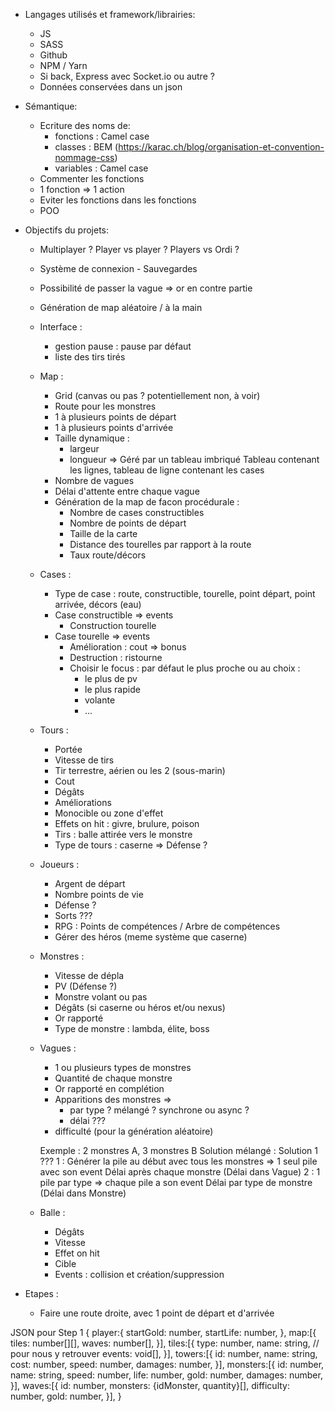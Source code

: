 - Langages utilisés et framework/librairies:
    - JS
    - SASS
    - Github
    - NPM / Yarn
    - Si back, Express avec Socket.io ou autre ?
    - Données conservées dans un json

- Sémantique:
    - Ecriture des noms de:
        - fonctions : Camel case
        - classes : BEM (https://karac.ch/blog/organisation-et-convention-nommage-css)
        - variables : Camel case
    - Commenter les fonctions
    - 1 fonction => 1 action
    - Eviter les fonctions dans les fonctions
    - POO

- Objectifs du projets:
    - Multiplayer ? Player vs player ? Players vs Ordi ?

    - Système de connexion - Sauvegardes

    - Possibilité de passer la vague => or en contre partie

    - Génération de map aléatoire / à la main

    - Interface :
        - gestion pause : pause par défaut
        - liste des tirs tirés

    - Map :
        - Grid (canvas ou pas ? potentiellement non, à voir)
        - Route pour les monstres
        - 1 à plusieurs points de départ
        - 1 à plusieurs points d'arrivée
        - Taille dynamique :
            - largeur
            - longueur
            => Géré par un tableau imbriqué
                Tableau contenant les lignes, tableau de ligne contenant les cases
        - Nombre de vagues
        - Délai d'attente entre chaque vague
        - Génération de la map de facon procédurale : 
            - Nombre de cases constructibles
            - Nombre de points de départ
            - Taille de la carte
            - Distance des tourelles par rapport à la route
            - Taux route/décors

    - Cases :
        - Type de case : route, constructible, tourelle, point départ, point arrivée, décors (eau)
        - Case constructible => events
            - Construction tourelle
        - Case tourelle => events
            - Amélioration : cout => bonus
            - Destruction : ristourne
            - Choisir le focus : par défaut le plus proche ou au choix : 
                - le plus de pv
                - le plus rapide
                - volante
                - ...
    - Tours :
        - Portée
        - Vitesse de tirs
        - Tir terrestre, aérien ou les 2 (sous-marin)
        - Cout
        - Dégâts
        - Améliorations
        - Monocible ou zone d'effet
        - Effets on hit : givre, brulure, poison
        - Tirs : balle attirée vers le monstre
        - Type de tours : caserne => Défense ?
    - Joueurs :
        - Argent de départ
        - Nombre points de vie
        - Défense ?
        - Sorts ???
        - RPG : Points de compétences / Arbre de compétences
        - Gérer des héros (meme système que caserne)
    - Monstres :
        - Vitesse de dépla
        - PV (Défense ?)
        - Monstre volant ou pas
        - Dégâts (si caserne ou héros et/ou nexus)
        - Or rapporté
        - Type de monstre : lambda, élite, boss
    - Vagues :
        - 1 ou plusieurs types de monstres
        - Quantité de chaque monstre
        - Or rapporté en complétion
        - Apparitions des monstres =>
            - par type ? mélangé ? synchrone ou async ?
            - délai ???
        - difficulté (pour la génération aléatoire)

        Exemple : 2 monstres A, 3 monstres B
            Solution mélangé : Solution 1 ???
                1 : Générer la pile au début avec tous les monstres => 1 seul pile avec son event
                    Délai après chaque monstre (Délai dans Vague)
                2 : 1 pile par type => chaque pile a son event
                    Délai par type de monstre (Délai dans Monstre)

    - Balle : 
        - Dégâts
        - Vitesse
        - Effet on hit
        - Cible
        - Events : collision et création/suppression

- Etapes :
    - Faire une route droite, avec 1 point de départ et d'arrivée



JSON pour Step 1
{
    player:{
        startGold: number,
        startLife: number,
    },
    map:[{
        tiles: number[][],
        waves: number[],
    }],
    tiles:[{
        type: number,
        name: string, // pour nous y retrouver
        events: void[],
    }],
    towers:[{
        id: number,
        name: string,
        cost: number,
        speed: number,
        damages: number,
    }],
    monsters:[{
        id: number,
        name: string,
        speed: number,
        life: number,
        gold: number,
        damages: number,
    }],
    waves:[{
        id: number,
        monsters: {idMonster, quantity}[],
        difficulty: number,
        gold: number,
    }],
}